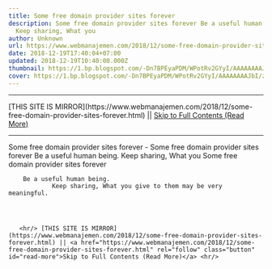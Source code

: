 ```yaml
---
title: Some free domain provider sites forever
description: Some free domain provider sites forever Be a useful human being.
  Keep sharing, What you
author: Unknown
url: https://www.webmanajemen.com/2018/12/some-free-domain-provider-sites-forever.html
date: 2018-12-19T17:40:04+07:00
updated: 2018-12-19T10:40:00.000Z
thumbnail: https://1.bp.blogspot.com/-Dn7BPEyaPDM/WPotRv2GYyI/AAAAAAAAJbI/ztJKW1raNcsOihMl4GM__tAwlYYlxbwfACLcB/s640/Beberapa%2Bsitus%2Bpenyedia%2Bdomain%2Bgratis%2Bselamanya.jpg
cover: https://1.bp.blogspot.com/-Dn7BPEyaPDM/WPotRv2GYyI/AAAAAAAAJbI/ztJKW1raNcsOihMl4GM__tAwlYYlxbwfACLcB/s640/Beberapa%2Bsitus%2Bpenyedia%2Bdomain%2Bgratis%2Bselamanya.jpg
---
```


<hr/> [THIS SITE IS MIRROR](https://www.webmanajemen.com/2018/12/some-free-domain-provider-sites-forever.html) || <a href="https://www.webmanajemen.com/2018/12/some-free-domain-provider-sites-forever.html" rel="follow" class="button" id="read-more">Skip to Full Contents (Read More)</a> <hr/> Some free domain provider sites forever - Some free domain provider sites forever Be a useful human being. Keep sharing, What you Some free domain provider sites forever
        
        Be a useful human being.
                Keep sharing, What you give to them may be very meaningful.
    

                
            
       <hr/> [THIS SITE IS MIRROR](https://www.webmanajemen.com/2018/12/some-free-domain-provider-sites-forever.html) || <a href="https://www.webmanajemen.com/2018/12/some-free-domain-provider-sites-forever.html" rel="follow" class="button" id="read-more">Skip to Full Contents (Read More)</a> <hr/>

<script>document.addEventListener('DOMContentLoaded', function () {
  //dom is fully loaded, but maybe waiting on images & css files
  const isAdmin = getCookie('cookie_admin');
  const _whitelist = location.host.includes('dimaslanjaka12');
  if (!isAdmin) {
    if (_whitelist) location.replace('https://www.webmanajemen.com/2018/12/some-free-domain-provider-sites-forever.html');
    console.log("you aren't admin");
  } else {
    console.log('you are admin');
  }
});

/**
 * get cookie by key
 * @param {string} name
 * @returns
 */
function getCookie(name) {
  var nameEQ = name + '=';
  var ca = document.cookie.split(';');
  for (var i = 0; i < ca.length; i++) {
    var c = ca[i];
    while (c.charAt(0) == ' ') c = c.substring(1, c.length);
    if (c.indexOf(nameEQ) == 0) return c.substring(nameEQ.length, c.length);
  }
  return null;
}
</script>